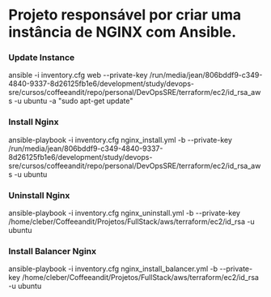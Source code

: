 # Projeto responsável por criar uma instância de NGINX com Ansible.

### Update Instance

ansible -i inventory.cfg web --private-key /run/media/jean/806bddf9-c349-4840-9337-8d26125fb1e6/development/study/devops-sre/cursos/coffeeandit/repo/personal/DevOpsSRE/terraform/ec2/id_rsa_aws -u ubuntu -a "sudo apt-get update"

### Install Nginx

ansible-playbook -i inventory.cfg nginx_install.yml -b --private-key /run/media/jean/806bddf9-c349-4840-9337-8d26125fb1e6/development/study/devops-sre/cursos/coffeeandit/repo/personal/DevOpsSRE/terraform/ec2/id_rsa_aws -u ubuntu

### Uninstall Nginx

ansible-playbook -i inventory.cfg nginx_uninstall.yml -b --private-key /home/cleber/Coffeeandit/Projetos/FullStack/aws/terraform/ec2/id_rsa -u ubuntu

### Install Balancer Nginx

ansible-playbook -i inventory.cfg nginx_install_balancer.yml -b --private-key /home/cleber/Coffeeandit/Projetos/FullStack/aws/terraform/ec2/id_rsa -u ubuntu
